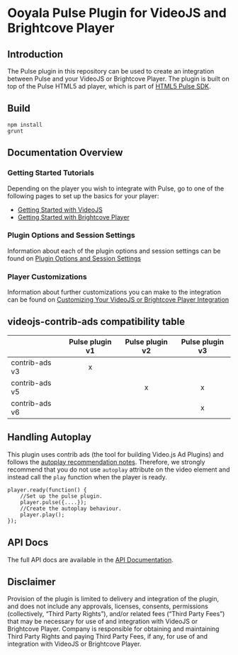 # Ooyala Pulse Plugin for VideoJS and Brightcove Player

## Introduction
The Pulse plugin in this repository can be used to create an integration between Pulse and your VideoJS or Brightcove Player. The plugin is built on top of the Pulse HTML5 ad player, which is part of [ HTML5 Pulse SDK](http://pulse-sdks.ooyala.com/pulse-html5/latest/).

## Build
    npm install
    grunt


## Documentation Overview

### Getting Started Tutorials

Depending on the player you wish to integrate with Pulse, go to one of the following pages to set up the basics for your player:
- [Getting Started with VideoJS](docs/videojs-getting-started.md)
- [Getting Started with Brightcove Player](docs/brightcove-getting-started.md)

### Plugin Options and Session Settings

Information about each of the plugin options and session settings can be found on [Plugin Options and Session Settings](docs/options-settings.md)

### Player Customizations

Information about further customizations you can make to the integration can be found on [Customizing Your VideoJS or Brightcove Player Integration](docs/player-customization.md)

## videojs-contrib-ads compatibility table

|                | Pulse plugin v1 | Pulse plugin v2 | Pulse plugin v3 |
|----------------|:---------------:|:---------------:|:---------------:|
| contrib-ads v3 |        x        |                 |                 |
| contrib-ads v5 |                 |        x        |        x        |
| contrib-ads v6 |                 |                 |        x        |


## Handling Autoplay 
This plugin uses contrib ads (the tool for building Video.js Ad Plugins) and follows the [autoplay recommendation notes](https://github.com/videojs/videojs-contrib-ads/blob/master/docs/integrator/autoplay.md). Therefore, we strongly recommend that you do not use `autoplay` attribute on the video element and instead call the `play` function when the player is ready. 
```
player.ready(function() {
	//Set up the pulse plugin.
	player.pulse({....});
	//Create the autoplay behaviour. 
	player.play();
});
```
## API Docs
The full API docs are available in the [API Documentation](docs/videojs-pulse.md).

## Disclaimer

Provision of the plugin is limited to delivery and integration of the plugin, and does not include any approvals, licenses, consents, permissions (collectively, “Third Party Rights”), and/or related fees (“Third Party Fees”) that may be necessary for use of and integration with VideoJS or Brightcove Player. Company is responsible for obtaining and maintaining Third Party Rights and paying Third Party Fees, if any, for use of and integration with VideoJS or Brightcove Player.
